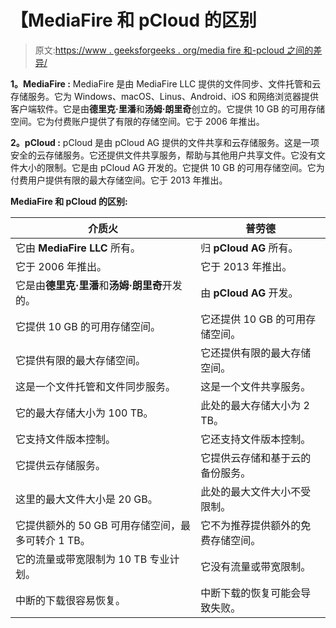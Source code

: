 # 【MediaFire 和 pCloud 的区别

> 原文:[https://www . geeksforgeeks . org/media fire 和-pcloud 之间的差异/](https://www.geeksforgeeks.org/difference-between-mediafire-and-pcloud/)

**1。MediaFire :**
MediaFire 是由 MediaFire LLC 提供的文件同步、文件托管和云存储服务。它为 Windows、macOS、Linus、Android、iOS 和网络浏览器提供客户端软件。它是由**德里克·里潘**和**汤姆·朗里奇**创立的。它提供 10 GB 的可用存储空间。它为付费账户提供了有限的存储空间。它于 2006 年推出。

**2。pCloud :**
pCloud 是由 pCloud AG 提供的文件共享和云存储服务。这是一项安全的云存储服务。它还提供文件共享服务，帮助与其他用户共享文件。它没有文件大小的限制。它是由 pCloud AG 开发的。它提供 10 GB 的可用存储空间。它为付费用户提供有限的最大存储空间。它于 2013 年推出。

**MediaFire 和 pCloud 的区别:**

<center>

| 介质火 | 普劳德 |
| --- | --- |
| 它由 **MediaFire LLC** 所有。 | 归 **pCloud AG** 所有。 |
| 它于 2006 年推出。 | 它于 2013 年推出。 |
| 它是由**德里克·里潘**和**汤姆·朗里奇**开发的。 | 由 **pCloud AG** 开发。 |
| 它提供 10 GB 的可用存储空间。 | 它还提供 10 GB 的可用存储空间。 |
| 它提供有限的最大存储空间。 | 它还提供有限的最大存储空间。 |
| 这是一个文件托管和文件同步服务。 | 这是一个文件共享服务。 |
| 它的最大存储大小为 100 TB。 | 此处的最大存储大小为 2 TB。 |
| 它支持文件版本控制。 | 它还支持文件版本控制。 |
| 它提供云存储服务。 | 它提供云存储和基于云的备份服务。 |
| 这里的最大文件大小是 20 GB。 | 此处的最大文件大小不受限制。 |
| 它提供额外的 50 GB 可用存储空间，最多可转介 1 TB。 | 它不为推荐提供额外的免费存储空间。 |
| 它的流量或带宽限制为 10 TB 专业计划。 | 它没有流量或带宽限制。 |
| 中断的下载很容易恢复。 | 中断下载的恢复可能会导致失败。 |

</center>